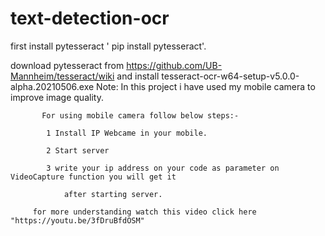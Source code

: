 # text-detection-ocr

first install pytesseract ' pip install pytesseract'.

download pytesseract from https://github.com/UB-Mannheim/tesseract/wiki and install tesseract-ocr-w64-setup-v5.0.0-alpha.20210506.exe 
Note: In this project i have used my mobile camera to improve image quality.

           For using mobile camera follow below steps:-

            1 Install IP Webcame in your mobile.

            2 Start server

            3 write your ip address on your code as parameter on VideoCapture function you will get it

                after starting server.

         for more understanding watch this video click here "https://youtu.be/3fDruBfdOSM"
